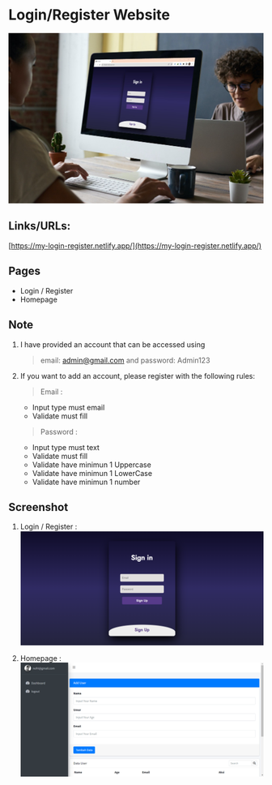 # Login/Register Website

![banner](assets/mockup.jpg)

## Links/URLs:

[https://my-login-register.netlify.app/](https://my-login-register.netlify.app/)

## Pages

- Login / Register
- Homepage

## Note

1. I have provided an account that can be accessed using

   > email: admin@gmail.com and password: Admin123

2. If you want to add an account, please register with the following rules:

   > Email :

   - Input type must email
   - Validate must fill

   > Password :

   - Input type must text
   - Validate must fill
   - Validate have minimun 1 Uppercase
   - Validate have minimun 1 LowerCase
   - Validate have minimun 1 number

## Screenshot

1. Login / Register :
   ![login](assets/login.png)

2. Homepage :
   ![homepage](assets/homepage.png)
